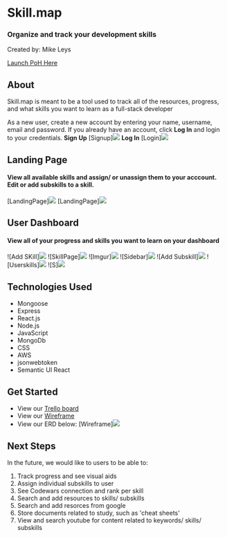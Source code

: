 # Skill.map
### Organize and track your development skills
Created by:  Mike Leys

[Launch PoH Here](https://skills-map.cyclic.app)

## About
Skill.map is meant to be a tool used to track all of the resources, progress, and what skills you want to learn as a full-stack developer


As a new user, create a new account by entering your name, username, email and password. If you already have an account, click **Log In** and login to your credentials.
**Sign Up**
[Signup]<img src="https://i.imgur.com/9wQIP5lm.png">
**Log In**
[Login]<img src="https://i.imgur.com/c0BFXCjm.png">

## Landing Page 
#### View all available skills and assign/ or unassign them to your acccount. Edit or add subskills to a skill.
[LandingPage]<img src="https://i.imgur.com/dm36aRym.png">
[LandingPage]<img src="https://i.imgur.com/gSZOyzBm.png">

## User Dashboard
#### View all of your progress and skills you want to learn on your dashboard
![Add SKill]<img src="https://i.imgur.com/Fsg0WJbm.png">
![SkillPage]<img src="https://i.imgur.com/qmTNAKSm.png">
![Imgur]<img src="https://i.imgur.com/8yl55Hjm.png">
![Sidebar]<img src="https://i.imgur.com/Dm8fbEBm.png">
![Add Subskill]<img src="https://i.imgur.com/TjSIYbxm.png">
![Userskills]<img src="https://i.imgur.com/PQn8VMjm.png">
![S]<img src="https://i.imgur.com/enkX2Epm.png">

## Technologies Used
- Mongoose
- Express
- React.js
- Node.js
- JavaScript
- MongoDb
- CSS
- AWS
- jsonwebtoken
- Semantic UI React

## Get Started

- View our [Trello board](https://trello.com/b/MYomTlDr/scrum)
- View our [Wireframe](https://lucid.app/lucidchart/aa44369b-2ae2-4426-926e-f8038c4957e0/edit?page=0_0&invitationId=inv_0a1702ef-e118-419c-a744-2abab5c84224#)
- View our ERD below:
[Wireframe]<img src="https://i.imgur.com/RjtfRr1m.png">

## Next Steps
In the future, we would like to users to be able to:
1. Track progress and see visual aids
2. Assign individual subskills to user
3. See Codewars connection and rank per skill
4. Search and add resources to skills/ subskills
5. Search and add resorces from google
6. Store documents related to study, such as 'cheat sheets'
7. View and search youtube for content related to keywords/ skills/ subskills

